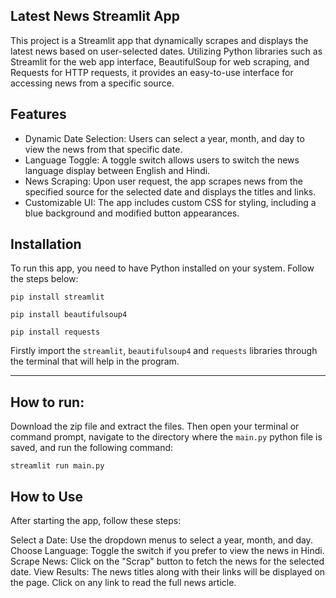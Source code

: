 ## Latest News Streamlit App

This project is a Streamlit app that dynamically scrapes and displays the latest news based on user-selected dates. Utilizing Python libraries such as Streamlit for the web app interface, BeautifulSoup for web scraping, and Requests for HTTP requests, it provides an easy-to-use interface for accessing news from a specific source.

## Features

- Dynamic Date Selection: Users can select a year, month, and day to view the news from that specific date.
- Language Toggle: A toggle switch allows users to switch the news language display between English and Hindi.
- News Scraping: Upon user request, the app scrapes news from the specified source for the selected date and displays the titles and links.
- Customizable UI: The app includes custom CSS for styling, including a blue background and modified button appearances.

## Installation

To run this app, you need to have Python installed on your system. Follow the steps below:

```
pip install streamlit
```
```
pip install beautifulsoup4
```
```
pip install requests
```
Firstly import the `streamlit`, `beautifulsoup4` and `requests` libraries through the terminal that will help in the program.

-----

## How to run:

Download the zip file and extract the files. Then open your terminal or command prompt, navigate to the directory where the `main.py` python file is saved, and run the following command:

```
streamlit run main.py
```

## How to Use
After starting the app, follow these steps:

Select a Date: Use the dropdown menus to select a year, month, and day.
Choose Language: Toggle the switch if you prefer to view the news in Hindi.
Scrape News: Click on the "Scrap" button to fetch the news for the selected date.
View Results: The news titles along with their links will be displayed on the page. Click on any link to read the full news article.